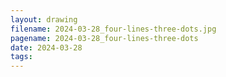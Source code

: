 ```yaml
---
layout: drawing
filename: 2024-03-28_four-lines-three-dots.jpg
pagename: 2024-03-28_four-lines-three-dots
date: 2024-03-28
tags:
---
```

